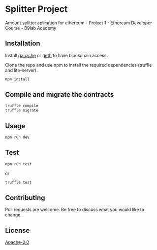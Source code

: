 # Splitter Project
Amount splitter aplication for ethereum - Project 1 - Ethereum Developer Course - B9lab Academy

## Installation

Install [ganache](https://github.com/trufflesuite/ganache) or [geth](https://geth.ethereum.org/) to have blockchain access.

Clone the repo and use npm to install the required dependencies (truffle and lite-server).

```bash
npm install
```

## Compile and migrate the contracts

```bash
truffle compile
truffle migrate
```

## Usage

```bash
npm run dev
```

## Test

```bash
npm run test
```
or

```bash
truffle test
```

## Contributing
Pull requests are welcome. Be free to discuss what you would like to change.

## License
[Apache-2.0](https://choosealicense.com/licenses/apache-2.0/)